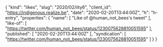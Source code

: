{
  "kind": "likes",
  "slug": "2020/02/iity6",
  "client_id": "https://indigenous.realize.be",
  "date": "2020-02-20T13:44:00Z",
  "h": "h-entry",
  "properties": {
    "name": [
      "Like of @human_not_bees's tweet"
    ],
    "like-of": [
      "https://twitter.com/human_not_bees/status/1230075628810051595"
    ],
    "published": [
      "2020-02-20T13:44:00Z"
    ],
    "syndication": [
      "https://twitter.com/human_not_bees/status/1230075628810051595"
    ]
  }
}
